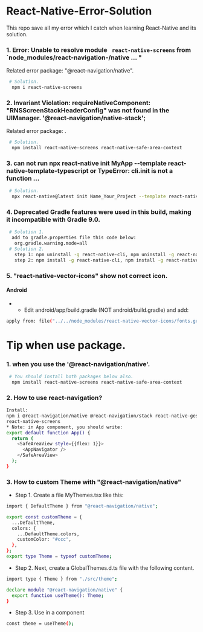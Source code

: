 # React-Native-Error-Solution
This repo save all my error which I catch when learning React-Native and its solution.

### 1. Error: Unable to resolve module ` react-native-screens` from `node_modules/react-navigation-/native ... "
   Related error package: "@react-navigation/native".
   ```bash
    # Solution.
     npm i react-native-screens
   ```
### 2. Invariant Violation: requireNativeComponent: "RNSScreenStackHeaderConfig" was not found in the UIManager. '@react-navigation/native-stack';
   Related error package: .
   ```bash
    # Solution.
     npm install react-native-screens react-native-safe-area-context
   ```
### 3. can not run npx react-native init MyApp --template react-native-template-typescript or TypeError: cli.init is not a function ...
   ```bash
    # Solution.
     npx react-native@latest init Name_Your_Project --template react-native-template-typescript
   ```
### 4.  Deprecated Gradle features were used in this build, making it incompatible with Gradle 9.0.
   ```bash
    # Solution 1.
     add to gradle.properties file this code below:
      org.gradle.warning.mode=all
    # Solution 2.
      step 1: npm uninstall -g react-native-cli, npm uninstall -g react-native
      step 2: npm install -g react-native-cli, npm install -g react-native 
   ```
### 5. "react-native-vector-icons" show not correct icon.
   #### Android
   *  - Edit android/app/build.gradle (NOT android/build.gradle) and add:
   ```bash
   apply from: file("../../node_modules/react-native-vector-icons/fonts.gradle")
   ```
# Tip when use package.
### 1.  when you use the '@react-navigation/native'.
   ```bash
    # You should install both packages below also.
     npm install react-native-screens react-native-safe-area-context
   ```
### 2. How to use react-navigation?
   ```bash
   Install:
   npm i @react-navigation/native @react-navigation/stack react-native-gesture-handler react-native-safe-area-context
   react-native-screens
   * Note: in App component, you should write: 
   export default function App() {
     return (
       <SafeAreaView style={{flex: 1}}>
         <AppNavigator />
       </SafeAreaView>
     );
   }
   ```
### 3. How to custom Theme with "@react-navigation/native"
* Step 1.
Create a file MyThemes.tsx like this:
```bash
import { DefaultTheme } from "@react-navigation/native";

export const customTheme = {
  ...DefaultTheme,
  colors: {
    ...DefaultTheme.colors,
    customColor: "#ccc",
  },
};
export type Theme = typeof customTheme;
```
* Step 2.
Next, create a GlobalThemes.d.ts file with the following content.
```bash
import type { Theme } from "./src/theme";

declare module "@react-navigation/native" {
  export function useTheme(): Theme;
}
```
* Step 3.
Use in a component
```bash
const theme = useTheme();
```

